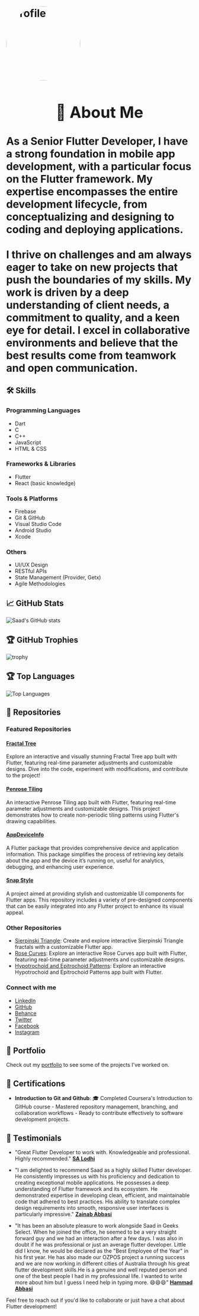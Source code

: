 <h1 style="border-bottom: none;>👋 Hi, I'm Saad Rajpoot</h1>

<p>Welcome to my Portfolio! I'm a passionate Flutter developer with a keen interest in creating efficient and user-friendly mobile applications.</p>

<table style="border: 1px solid white; border-collapse: collapse; width: 100%;">
  <tr style="display: flex; flex-direction: column; align-items: center;">
    <td style="border: 1px solid white; width: 100%; text-align: center;">
      <img src="https://images.weserv.nl/?url=avatars.githubusercontent.com/u/72617801?v=5&h=250&w=250&fit=cover&mask=circle&maxage=7d" alt="Profile" style="border-radius: 50%; width: 200px; height: 200px;"/>
    </td>
    <td style="border: 1px solid white; width: 100%; text-align: center;">
      <div>
        <h2 style="border: 1px solid white; text-align: center;">🚀 About Me</h2>
          <p style="text-align: left;">As a Senior Flutter Developer, I have a strong foundation in mobile app development, with a particular focus on the Flutter framework. My expertise encompasses the entire development lifecycle, from conceptualizing and designing to coding and deploying applications.
  <br>
<br>
  I thrive on challenges and am always eager to take on new projects that push the boundaries of my skills. My work is driven by a deep understanding of client needs, a commitment to quality, and a keen eye for detail. I excel in collaborative environments and believe that the best results come from teamwork and open communication.</p>
       </div>
    </td>
  </tr>
</table>

## 🛠️ Skills

### Programming Languages
- Dart
- C
- C++
- JavaScript
- HTML & CSS

### Frameworks & Libraries
- Flutter
- React (basic knowledge)

### Tools & Platforms
- Firebase
- Git & GitHub
- Visual Studio Code
- Android Studio
- Xcode

### Others
- UI/UX Design
- RESTful APIs
- State Management (Provider, Getx)
- Agile Methodologies

## 📈 GitHub Stats

![Saad's GitHub stats](https://github-readme-stats.vercel.app/api?username=Saad-Rajpoot&show_icons=true&theme=radical)

## 🏆 GitHub Trophies

![trophy](https://github-profile-trophy.vercel.app/?username=Saad-Rajpoot&theme=onedark)

## 🏆 Top Languages

![Top Languages](https://github-readme-stats.vercel.app/api/top-langs/?username=Saad-Rajpoot&layout=compact&theme=radical)

## 📂 Repositories

### Featured Repositories

#### [Fractal Tree](https://github.com/Saad-Rajpoot/Fractal-Tree)
Explore an interactive and visually stunning Fractal Tree app built with Flutter, featuring real-time parameter adjustments and customizable designs. Dive into the code, experiment with modifications, and contribute to the project!

#### [Penrose Tiling](https://github.com/Saad-Rajpoot/Penrose-Tiling)
An interactive Penrose Tiling app built with Flutter, featuring real-time parameter adjustments and customizable designs. This project demonstrates how to create non-periodic tiling patterns using Flutter's drawing capabilities.

#### [AppDeviceInfo](https://github.com/Saad-Rajpoot/AppDeviceInfo)
A Flutter package that provides comprehensive device and application information. This package simplifies the process of retrieving key details about the app and the device it’s running on, useful for analytics, debugging, and enhancing user experience.

#### [Snap Style](https://github.com/Saad-Rajpoot/Snap-Style)
A project aimed at providing stylish and customizable UI components for Flutter apps. This repository includes a variety of pre-designed components that can be easily integrated into any Flutter project to enhance its visual appeal.

### Other Repositories
- [Sierpinski Triangle](https://github.com/Saad-Rajpoot/Sierpinski-Triangle): Create and explore interactive Sierpinski Triangle fractals with a customizable Flutter app.
- [Rose Curves](https://github.com/Saad-Rajpoot/Rose-Curves): Explore an interactive Rose Curves app built with Flutter, featuring real-time parameter adjustments and customizable designs.
- [Hypotrochoid and Epitrochoid Patterns](https://github.com/Saad-Rajpoot/chat-app): Explore an interactive Hypotrochoid and Epitrochoid Patterns app built with Flutter.

### Connect with me

- [LinkedIn](https://www.linkedin.com/in/saad-rajpoot-b3ba85225/)
- [GitHub](https://www.github.com/Saad-Rajpoot/)
- [Behance](https://www.behance.net/saadrajpoot5/)
- [Twitter](https://www.twitter.com/saadi47123/)
- [Facebook](https://www.facebook.com/saad.saad.9083477/)
- [Instagram](https://www.instagram.com/saadrajpoot42/)

## 💼 Portfolio

Check out my [portfolio](https://saad-rajpoot.github.io/) to see some of the projects I've worked on.

## 📄 Certifications

- **Introduction to Git and Github**: 🎓 Completed Coursera's Introduction to GitHub course - Mastered repository management, branching, and collaboration workflows - Ready to contribute effectively to software development projects.

## 🌟 Testimonials

- "Great Flutter Developer to work with. Knowledgeable and professional. Highly recommended."  [**SA Lodhi**](https://www.linkedin.com/in/salodhi1/)

- "I am delighted to recommend Saad as a highly skilled Flutter developer. He consistently impresses us with his proficiency and dedication to creating exceptional mobile applications.
He possesses a deep understanding of Flutter framework and its ecosystem. He demonstrated expertise in developing clean, efficient, and maintainable code that adhered to best practices. His ability to translate complex design requirements into smooth, responsive user interfaces is particularly impressive." [**Zainab Abbasi**](https://www.linkedin.com/in/zainababbasi848/)

- "It has been an absolute pleasure to work alongside Saad in Geeks Select. When he joined the office, he seemed to be a very straight forward guy and we had an interaction after a few days. I was also in doubt if he was professional or just an average flutter developer. Little did I know, he would be declared as the "Best Employee of the Year" in his first year. He has also made our OZPOS project a running success and we are now working in different cities of Australia through his great flutter development skills.He is a genuine and well reputed person and one of the best people I had in my professional life. I wanted to write more about him but I guess I need help in typing more. 😄😄😄"  [**Hammad Abbasi**](https://www.linkedin.com/in/hammad-abbasi09/)


Feel free to reach out if you'd like to collaborate or just have a chat about Flutter development!
